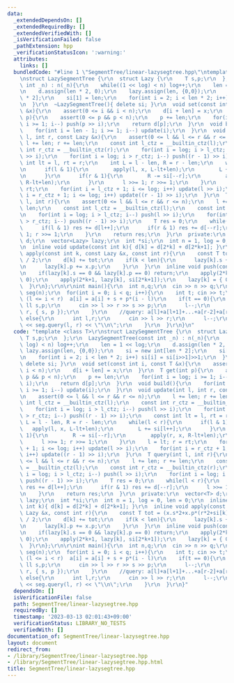 ```yaml
---
data:
  _extendedDependsOn: []
  _extendedRequiredBy: []
  _extendedVerifiedWith: []
  _isVerificationFailed: false
  _pathExtension: hpp
  _verificationStatusIcon: ':warning:'
  attributes:
    links: []
  bundledCode: "#line 1 \"SegmentTree/linear-lazysegtree.hpp\"\ntemplate <class T>\r\
    \nstruct LazySegmentTree {\r\n  struct Lazy {\r\n    T s,p;\r\n  };\r\n  LazySegmentTree(const\
    \ int _n) : n(_n){\r\n    while((1 << log) < n) log++;\r\n    len = 1 << log;\r\
    \n    d.assign(len * 2, 0);\r\n    lazy.assign(len, {0,0});\r\n    si = new int[len\
    \ * 2];\r\n    si[1] = len;\r\n    for(int i = 2; i < len * 2; i++) si[i] = si[i>>1]>>1;\r\
    \n  }\r\n  ~LazySegmentTree(){ delete si; }\r\n  void set(const int i, const T\
    \ &x){\r\n    assert(0 <= i && i < n);\r\n    d[i + len] = x;\r\n  }\r\n  T get(int\
    \ p){\r\n    assert(0 <= p && p < n);\r\n    p += len;\r\n    for(int i = log;\
    \ i >= 1; i--) push(p >> i);\r\n    return d[p];\r\n  }\r\n  void build(){\r\n\
    \    for(int i = len - 1; i >= 1; i--) update(i);\r\n  }\r\n  void update(int\
    \ l, int r, const Lazy &x){\r\n    assert(0 <= l && l <= r && r <= n);\r\n   \
    \ l += len; r += len;\r\n    const int l_ctz = __builtin_ctz(l);\r\n    const\
    \ int r_ctz = __builtin_ctz(r);\r\n    for(int i = log; i > l_ctz; i--) push(l\
    \ >> i);\r\n    for(int i = log; i > r_ctz; i--) push((r - 1) >> i);\r\n    const\
    \ int lt = l, rt = r;\r\n    int L = l - len, R = r - len;\r\n    while(l < r){\r\
    \n      if(l & 1){\r\n        apply(l, x, L-lt+len);\r\n        L += si[l++];\r\
    \n      }\r\n      if(r & 1){\r\n        R -= si[--r];\r\n        apply(r, x,\
    \ R-lt+len);\r\n      }\r\n      l >>= 1; r >>= 1;\r\n    }\r\n    l = lt; r =\
    \ rt;\r\n    for(int i = l_ctz + 1; i <= log; i++) update(l >> i);\r\n    for(int\
    \ i = r_ctz + 1; i <= log; i++) update((r - 1) >> i);\r\n  }\r\n  T query(int\
    \ l, int r){\r\n    assert(0 <= l && l <= r && r <= n);\r\n    l += len; r +=\
    \ len;\r\n    const int l_ctz = __builtin_ctz(l);\r\n    const int r_ctz = __builtin_ctz(r);\r\
    \n    for(int i = log; i > l_ctz; i--) push(l >> i);\r\n    for(int i = log; i\
    \ > r_ctz; i--) push((r - 1) >> i);\r\n    T res = 0;\r\n    while(l < r){\r\n\
    \      if(l & 1) res += d[l++];\r\n      if(r & 1) res += d[--r];\r\n      l >>=\
    \ 1; r >>= 1;\r\n    }\r\n    return res;\r\n  }\r\n  private:\r\n  vector<T>\
    \ d;\r\n  vector<Lazy> lazy;\r\n  int *si;\r\n  int n = 1, log = 0, len = 0;\r\
    \n  inline void update(const int k){ d[k] = d[2*k] + d[2*k+1]; }\r\n  inline void\
    \ apply(const int k, const Lazy &x, const int r){\r\n    const T tot = (x.s*2+x.p*(r*2+si[k]-1))*si[k]\
    \ / 2;\r\n    d[k] += tot;\r\n    if(k < len){\r\n      lazy[k].s += x.s + x.p*r;\r\
    \n      lazy[k].p += x.p;\r\n    }\r\n  }\r\n  inline void push(const int k){\r\
    \n    if(lazy[k].s == 0 && lazy[k].p == 0) return;\r\n    apply(2*k, lazy[k],\
    \ 0);\r\n    apply(2*k+1, lazy[k], si[2*k+1]);\r\n    lazy[k] = { 0, 0 };\r\n\
    \  }\r\n};\r\n\r\nint main(){\r\n  int n,q;\r\n  cin >> n >> q;\r\n  LazySegmentTree<ll>\
    \ seg(n);\r\n  for(int i = 0; i < q; i++){\r\n    int t; cin >> t;\r\n    //update:\
    \ (l <= i < r)  a[i] = a[i] + s + p*(i - l)\r\n    if(t == 0){\r\n      int l,r;\
    \ ll s,p;\r\n      cin >> l >> r >> s >> p;\r\n      l--;\r\n      seg.update(l,\
    \ r, { s, p });\r\n    }\r\n    //query: a[l]+a[l+1]+...+a[r-2]+a[r-1]\r\n   \
    \ else{\r\n      int l,r;\r\n      cin >> l >> r;\r\n      l--;\r\n      cout\
    \ << seg.query(l, r) << \"\\n\";\r\n    }\r\n  }\r\n}\n"
  code: "template <class T>\r\nstruct LazySegmentTree {\r\n  struct Lazy {\r\n   \
    \ T s,p;\r\n  };\r\n  LazySegmentTree(const int _n) : n(_n){\r\n    while((1 <<\
    \ log) < n) log++;\r\n    len = 1 << log;\r\n    d.assign(len * 2, 0);\r\n   \
    \ lazy.assign(len, {0,0});\r\n    si = new int[len * 2];\r\n    si[1] = len;\r\
    \n    for(int i = 2; i < len * 2; i++) si[i] = si[i>>1]>>1;\r\n  }\r\n  ~LazySegmentTree(){\
    \ delete si; }\r\n  void set(const int i, const T &x){\r\n    assert(0 <= i &&\
    \ i < n);\r\n    d[i + len] = x;\r\n  }\r\n  T get(int p){\r\n    assert(0 <=\
    \ p && p < n);\r\n    p += len;\r\n    for(int i = log; i >= 1; i--) push(p >>\
    \ i);\r\n    return d[p];\r\n  }\r\n  void build(){\r\n    for(int i = len - 1;\
    \ i >= 1; i--) update(i);\r\n  }\r\n  void update(int l, int r, const Lazy &x){\r\
    \n    assert(0 <= l && l <= r && r <= n);\r\n    l += len; r += len;\r\n    const\
    \ int l_ctz = __builtin_ctz(l);\r\n    const int r_ctz = __builtin_ctz(r);\r\n\
    \    for(int i = log; i > l_ctz; i--) push(l >> i);\r\n    for(int i = log; i\
    \ > r_ctz; i--) push((r - 1) >> i);\r\n    const int lt = l, rt = r;\r\n    int\
    \ L = l - len, R = r - len;\r\n    while(l < r){\r\n      if(l & 1){\r\n     \
    \   apply(l, x, L-lt+len);\r\n        L += si[l++];\r\n      }\r\n      if(r &\
    \ 1){\r\n        R -= si[--r];\r\n        apply(r, x, R-lt+len);\r\n      }\r\n\
    \      l >>= 1; r >>= 1;\r\n    }\r\n    l = lt; r = rt;\r\n    for(int i = l_ctz\
    \ + 1; i <= log; i++) update(l >> i);\r\n    for(int i = r_ctz + 1; i <= log;\
    \ i++) update((r - 1) >> i);\r\n  }\r\n  T query(int l, int r){\r\n    assert(0\
    \ <= l && l <= r && r <= n);\r\n    l += len; r += len;\r\n    const int l_ctz\
    \ = __builtin_ctz(l);\r\n    const int r_ctz = __builtin_ctz(r);\r\n    for(int\
    \ i = log; i > l_ctz; i--) push(l >> i);\r\n    for(int i = log; i > r_ctz; i--)\
    \ push((r - 1) >> i);\r\n    T res = 0;\r\n    while(l < r){\r\n      if(l & 1)\
    \ res += d[l++];\r\n      if(r & 1) res += d[--r];\r\n      l >>= 1; r >>= 1;\r\
    \n    }\r\n    return res;\r\n  }\r\n  private:\r\n  vector<T> d;\r\n  vector<Lazy>\
    \ lazy;\r\n  int *si;\r\n  int n = 1, log = 0, len = 0;\r\n  inline void update(const\
    \ int k){ d[k] = d[2*k] + d[2*k+1]; }\r\n  inline void apply(const int k, const\
    \ Lazy &x, const int r){\r\n    const T tot = (x.s*2+x.p*(r*2+si[k]-1))*si[k]\
    \ / 2;\r\n    d[k] += tot;\r\n    if(k < len){\r\n      lazy[k].s += x.s + x.p*r;\r\
    \n      lazy[k].p += x.p;\r\n    }\r\n  }\r\n  inline void push(const int k){\r\
    \n    if(lazy[k].s == 0 && lazy[k].p == 0) return;\r\n    apply(2*k, lazy[k],\
    \ 0);\r\n    apply(2*k+1, lazy[k], si[2*k+1]);\r\n    lazy[k] = { 0, 0 };\r\n\
    \  }\r\n};\r\n\r\nint main(){\r\n  int n,q;\r\n  cin >> n >> q;\r\n  LazySegmentTree<ll>\
    \ seg(n);\r\n  for(int i = 0; i < q; i++){\r\n    int t; cin >> t;\r\n    //update:\
    \ (l <= i < r)  a[i] = a[i] + s + p*(i - l)\r\n    if(t == 0){\r\n      int l,r;\
    \ ll s,p;\r\n      cin >> l >> r >> s >> p;\r\n      l--;\r\n      seg.update(l,\
    \ r, { s, p });\r\n    }\r\n    //query: a[l]+a[l+1]+...+a[r-2]+a[r-1]\r\n   \
    \ else{\r\n      int l,r;\r\n      cin >> l >> r;\r\n      l--;\r\n      cout\
    \ << seg.query(l, r) << \"\\n\";\r\n    }\r\n  }\r\n}"
  dependsOn: []
  isVerificationFile: false
  path: SegmentTree/linear-lazysegtree.hpp
  requiredBy: []
  timestamp: '2023-03-13 02:01:43+09:00'
  verificationStatus: LIBRARY_NO_TESTS
  verifiedWith: []
documentation_of: SegmentTree/linear-lazysegtree.hpp
layout: document
redirect_from:
- /library/SegmentTree/linear-lazysegtree.hpp
- /library/SegmentTree/linear-lazysegtree.hpp.html
title: SegmentTree/linear-lazysegtree.hpp
---
```

